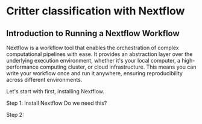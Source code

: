 # Critter classification with Nextflow

## Introduction to Running a Nextflow Workflow

Nextflow is a workflow tool that enables the orchestration of complex computational pipelines with ease. It provides an abstraction layer over the underlying execution environment, whether it's your local computer, a high-performance computing cluster, or cloud infrastructure. This means you can write your workflow once and run it anywhere, ensuring reproducibility across different environments.

<!-- Talk about more nf things here -->

Let's start with first, installing Nextflow.

Step 1: Install Nextflow
Do we need this?

Step 2:
